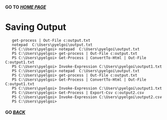 #### GO TO *[HOME PAGE](index.md)*

# Saving Output


       get-process | Out-File c:output.txt
       notepad  C:\Users\pyelgoi\output.txt
       PS C:\Users\pyelgoi> notepad  C:\Users\pyelgoi\output.txt
       PS C:\Users\pyelgoi> get-process | Out-File c:output.txt
       PS C:\Users\pyelgoi> Get-Process | ConvertTo-Html | Out-File C:output1.txt
       PS C:\Users\pyelgoi> Invoke-Expression C:\Users\pyelgoi\output1.txt
       PS C:\Users\pyelgoi> notepad  C:\Users\pyelgoi\output.txt
       PS C:\Users\pyelgoi> get-process | Out-File c:output.txt
       PS C:\Users\pyelgoi> Get-Process | ConvertTo-Html | Out-File C:output1.txt
       PS C:\Users\pyelgoi> Invoke-Expression C:\Users\pyelgoi\output1.txt
       PS C:\Users\pyelgoi> Get-Process | Export-Csv c:output2.csv
       PS C:\Users\pyelgoi> Invoke-Expression C:\Users\pyelgoi\output2.csv
       PS C:\Users\pyelgoi>
       
####  GO *[BACK](index.md)*
  
  
  

